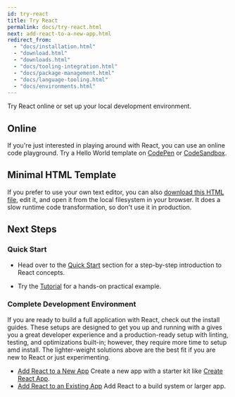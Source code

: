 ```yaml
---
id: try-react
title: Try React
permalink: docs/try-react.html
next: add-react-to-a-new-app.html
redirect_from:
  - "docs/installation.html"
  - "download.html"
  - "downloads.html"
  - "docs/tooling-integration.html"
  - "docs/package-management.html"
  - "docs/language-tooling.html"
  - "docs/environments.html"
---
```


Try React online or set up your local development environment.

## Online

If you're just interested in playing around with React, you can use an online code playground. Try a Hello World template on [CodePen](codepen://hello-world) or [CodeSandbox](https://codesandbox.io/s).

## Minimal HTML Template

If you prefer to use your own text editor, you can also [download this HTML file](https://raw.githubusercontent.com/reactjs/reactjs.org/master/static/html/single-file-example.html), edit it, and open it from the local filesystem in your browser. It does a slow runtime code transformation, so don't use it in production.

## Next Steps

### Quick Start

- Head over to the [Quick Start](/docs/hello-world.html) section for a step-by-step introduction to React concepts.

- Try the [Tutorial](/tutorial/tutorial.html) for a hands-on practical example.

### Complete Development Environment

If you are ready to build a full application with React, check out the install guides. These setups are designed to get you up and running with a gives you a great developer experience and a production-ready setup with linting, testing, and optimizations built-in; however, they require more time to setup amd install. The lighter-weight solutions above are the best fit if you are new to React or just experimenting.

- [Add React to a New App](/docs/add-react-to-a-new-app.html) Create a new app with a starter kit like [Create React App](http://github.com/facebookincubator/create-react-app).
- [Add React to an Existing App](/docs/add-react-to-a-new-app.html) Add React to a build system or larger app.
